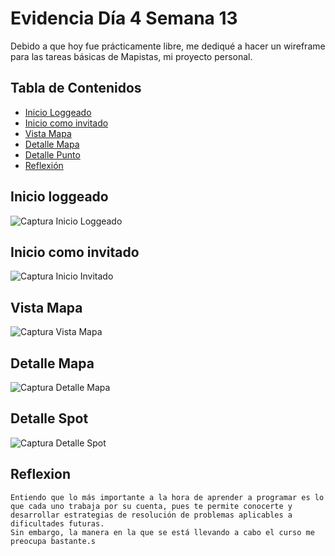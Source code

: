 # Evidencia Día 4 Semana 13
   Debido a que hoy fue prácticamente libre, me dediqué a hacer un wireframe para las tareas básicas de Mapistas, mi proyecto personal.
## Tabla de Contenidos
- [Inicio Loggeado](#inicio-loggeado)
- [Inicio como invitado](#inicio-como-invitado)
- [Vista Mapa](#vista-mapa)
- [Detalle Mapa](#detalle-mapa)
- [Detalle Punto](#detalle-spot)
- [Reflexión](#reflexion)
## Inicio loggeado
![Captura Inicio Loggeado](https://raw.githubusercontent.com/SebaFarias/DESARROLLO-DE-APLICACIONES-MOVILES-ANDROID-KOTLIN/master/evidencias/22-07-2021/Inicio%20loggeado.PNG)
## Inicio como invitado
![Captura Inicio Invitado](https://raw.githubusercontent.com/SebaFarias/DESARROLLO-DE-APLICACIONES-MOVILES-ANDROID-KOTLIN/master/evidencias/22-07-2021/Inicio%20publico.PNG)
## Vista Mapa 
![Captura Vista Mapa](https://raw.githubusercontent.com/SebaFarias/DESARROLLO-DE-APLICACIONES-MOVILES-ANDROID-KOTLIN/master/evidencias/22-07-2021/Vista%20Mapa.PNG)
## Detalle Mapa
![Captura Detalle Mapa](https://raw.githubusercontent.com/SebaFarias/DESARROLLO-DE-APLICACIONES-MOVILES-ANDROID-KOTLIN/master/evidencias/22-07-2021/Detalle%20Mapa.PNG)
## Detalle Spot
![Captura Detalle Spot](https://raw.githubusercontent.com/SebaFarias/DESARROLLO-DE-APLICACIONES-MOVILES-ANDROID-KOTLIN/master/evidencias/22-07-2021/Detalle%20Spot.PNG)
## Reflexion
    Entiendo que lo más importante a la hora de aprender a programar es lo que cada uno trabaja por su cuenta, pues te permite conocerte y desarrollar estrategias de resolución de problemas aplicables a dificultades futuras.
    Sin embargo, la manera en la que se está llevando a cabo el curso me preocupa bastante.s